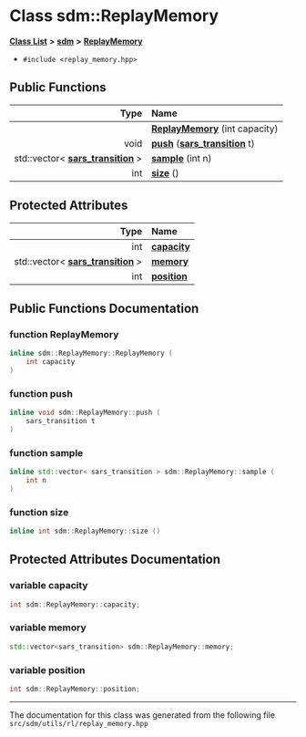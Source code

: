 
# Class sdm::ReplayMemory

<link rel="stylesheet" href="https://cdnjs.cloudflare.com/ajax/libs/KaTeX/0.5.1/katex.min.css">
<link rel="stylesheet" href="https://cdn.jsdelivr.net/github-markdown-css/2.2.1/github-markdown.css"/>



[**Class List**](annotated.md) **>** [**sdm**](namespacesdm.md) **>** [**ReplayMemory**](classsdm_1_1ReplayMemory.md)





* `#include <replay_memory.hpp>`















## Public Functions

| Type | Name |
| ---: | :--- |
|   | [**ReplayMemory**](classsdm_1_1ReplayMemory.md#function-replaymemory) (int capacity) <br> |
|  void | [**push**](classsdm_1_1ReplayMemory.md#function-push) ([**sars\_transition**](namespacesdm.md#typedef-sars-transition) t) <br> |
|  std::vector&lt; [**sars\_transition**](namespacesdm.md#typedef-sars-transition) &gt; | [**sample**](classsdm_1_1ReplayMemory.md#function-sample) (int n) <br> |
|  int | [**size**](classsdm_1_1ReplayMemory.md#function-size) () <br> |




## Protected Attributes

| Type | Name |
| ---: | :--- |
|  int | [**capacity**](classsdm_1_1ReplayMemory.md#variable-capacity)  <br> |
|  std::vector&lt; [**sars\_transition**](namespacesdm.md#typedef-sars-transition) &gt; | [**memory**](classsdm_1_1ReplayMemory.md#variable-memory)  <br> |
|  int | [**position**](classsdm_1_1ReplayMemory.md#variable-position)  <br> |




## Public Functions Documentation


### function ReplayMemory 


```cpp
inline sdm::ReplayMemory::ReplayMemory (
    int capacity
) 
```



### function push 


```cpp
inline void sdm::ReplayMemory::push (
    sars_transition t
) 
```



### function sample 


```cpp
inline std::vector< sars_transition > sdm::ReplayMemory::sample (
    int n
) 
```



### function size 


```cpp
inline int sdm::ReplayMemory::size () 
```


## Protected Attributes Documentation


### variable capacity 


```cpp
int sdm::ReplayMemory::capacity;
```



### variable memory 


```cpp
std::vector<sars_transition> sdm::ReplayMemory::memory;
```



### variable position 


```cpp
int sdm::ReplayMemory::position;
```



------------------------------
The documentation for this class was generated from the following file `src/sdm/utils/rl/replay_memory.hpp`